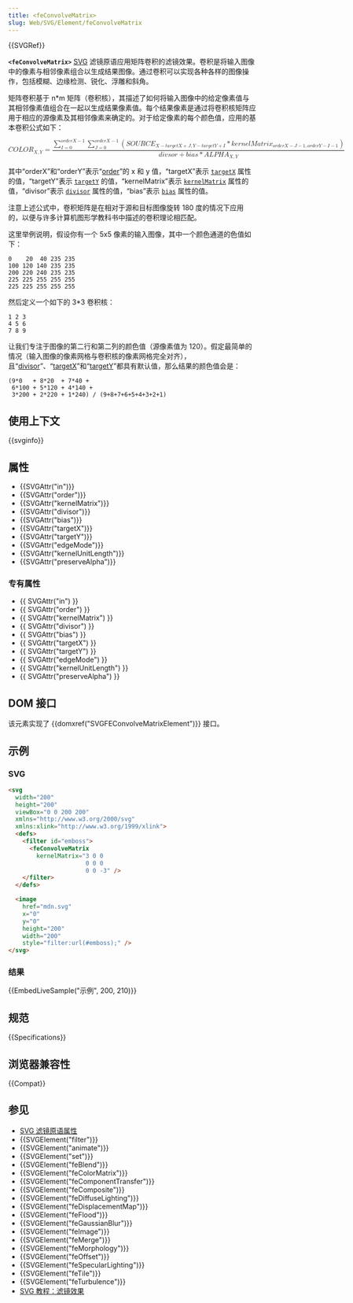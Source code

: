 ```yaml
---
title: <feConvolveMatrix>
slug: Web/SVG/Element/feConvolveMatrix
---
```


{{SVGRef}}

**`<feConvolveMatrix>`** [SVG](/zh-CN/docs/Web/SVG) 滤镜原语应用矩阵卷积的滤镜效果。卷积是将输入图像中的像素与相邻像素组合以生成结果图像。通过卷积可以实现各种各样的图像操作，包括模糊、边缘检测、锐化、浮雕和斜角。

矩阵卷积基于 n\*m 矩阵（卷积核），其描述了如何将输入图像中的给定像素值与其相邻像素值组合在一起以生成结果像素值。每个结果像素是通过将卷积核矩阵应用于相应的源像素及其相邻像素来确定的。对于给定像素的每个颜色值，应用的基本卷积公式如下：

<math display="block">
  <mrow><mi>C</mi><mi>O</mi><mi>L</mi><mi>O</mi><msub><mi>R</mi><mrow><mi>X</mi><mo separator="true">,</mo><mi>Y</mi></mrow></msub><mo>=</mo><mfrac><mrow><msubsup><mo movablelimits="false">∑</mo><mrow><mi>I</mi><mo>=</mo><mn>0</mn></mrow><mrow><mi>o</mi><mi>r</mi><mi>d</mi><mi>e</mi><mi>r</mi><mi>X</mi><mo>−</mo><mn>1</mn></mrow></msubsup><msubsup><mo movablelimits="false">∑</mo><mrow><mi>J</mi><mo>=</mo><mn>0</mn></mrow><mrow><mi>o</mi><mi>r</mi><mi>d</mi><mi>e</mi><mi>r</mi><mi>X</mi><mo>−</mo><mn>1</mn></mrow></msubsup><mrow><mo fence="true" form="prefix">(</mo><mi>S</mi><mi>O</mi><mi>U</mi><mi>R</mi><mi>C</mi><msub><mi>E</mi><mrow><mi>X</mi><mo>−</mo><mi>t</mi><mi>a</mi><mi>r</mi><mi>g</mi><mi>e</mi><mi>t</mi><mi>X</mi><mo>+</mo><mi>J</mi><mo separator="true">,</mo><mi>Y</mi><mo>−</mo><mi>t</mi><mi>a</mi><mi>r</mi><mi>g</mi><mi>e</mi><mi>t</mi><mi>Y</mi><mo>+</mo><mi>I</mi></mrow></msub><mo>*</mo><mi>k</mi><mi>e</mi><mi>r</mi><mi>n</mi><mi>e</mi><mi>l</mi><mi>M</mi><mi>a</mi><mi>t</mi><mi>r</mi><mi>i</mi><msub><mi>x</mi><mrow><mi>o</mi><mi>r</mi><mi>d</mi><mi>e</mi><mi>r</mi><mi>X</mi><mo>−</mo><mi>J</mi><mo>−</mo><mn>1</mn><mo separator="true">,</mo><mi>o</mi><mi>r</mi><mi>d</mi><mi>e</mi><mi>r</mi><mi>Y</mi><mo>−</mo><mi>I</mi><mo>−</mo><mn>1</mn></mrow></msub><mo fence="true" form="postfix">)</mo></mrow></mrow><mrow><mi>d</mi><mi>i</mi><mi>v</mi><mi>s</mi><mi>o</mi><mi>r</mi><mo>+</mo><mi>b</mi><mi>i</mi><mi>a</mi><mi>s</mi><mo>*</mo><mi>A</mi><mi>L</mi><mi>P</mi><mi>H</mi><msub><mi>A</mi><mrow><mi>X</mi><mo separator="true">,</mo><mi>Y</mi></mrow></msub></mrow></mfrac></mrow>
</math>

其中“orderX”和“orderY”表示“[order](https://www.w3.org/TR/SVG11/filters.html#feConvolveMatrixElementOrderAttribute)”的 x 和 y 值，“targetX”表示 [`targetX`](https://www.w3.org/TR/SVG11/filters.html#feConvolveMatrixElementTargetXAttribute) 属性的值，“targetY”表示 [`targetY`](https://www.w3.org/TR/SVG11/filters.html#feConvolveMatrixElementTargetYAttribute) 的值，“kernelMatrix”表示 [`kernelMatrix`](https://www.w3.org/TR/SVG11/filters.html#feConvolveMatrixElementKernelMatrixAttribute) 属性的值，“divisor”表示 [`divisor`](https://www.w3.org/TR/SVG11/filters.html#feConvolveMatrixElementDivisorAttribute) 属性的值，“bias”表示 [`bias`](https://www.w3.org/TR/SVG11/filters.html#feConvolveMatrixElementBiasAttribute) 属性的值。

注意上述公式中，卷积矩阵是在相对于源和目标图像旋转 180 度的情况下应用的，以便与许多计算机图形学教科书中描述的卷积理论相匹配。

这里举例说明，假设你有一个 5x5 像素的输入图像，其中一个颜色通道的色值如下：

```plain
0    20  40 235 235
100 120 140 235 235
200 220 240 235 235
225 225 255 255 255
225 225 255 255 255
```

然后定义一个如下的 3\*3 卷积核：

```plain
1 2 3
4 5 6
7 8 9
```

让我们专注于图像的第二行和第二列的颜色值（源像素值为 120）。假定最简单的情况（输入图像的像素网格与卷积核的像素网格完全对齐），且“[divisor](https://www.w3.org/TR/SVG11/filters.html#feConvolveMatrixElementDivisorAttribute)”、“[targetX](https://www.w3.org/TR/SVG11/filters.html#feConvolveMatrixElementTargetXAttribute)”和“[targetY](https://www.w3.org/TR/SVG11/filters.html#feConvolveMatrixElementTargetYAttribute)”都具有默认值，那么结果的颜色值会是：

```plain
(9*0   + 8*20  + 7*40 +
 6*100 + 5*120 + 4*140 +
 3*200 + 2*220 + 1*240) / (9+8+7+6+5+4+3+2+1)
```

## 使用上下文

{{svginfo}}

## 属性

- {{SVGAttr("in")}}
- {{SVGAttr("order")}}
- {{SVGAttr("kernelMatrix")}}
- {{SVGAttr("divisor")}}
- {{SVGAttr("bias")}}
- {{SVGAttr("targetX")}}
- {{SVGAttr("targetY")}}
- {{SVGAttr("edgeMode")}}
- {{SVGAttr("kernelUnitLength")}}
- {{SVGAttr("preserveAlpha")}}

### 专有属性

- {{ SVGAttr("in") }}
- {{ SVGAttr("order") }}
- {{ SVGAttr("kernelMatrix") }}
- {{ SVGAttr("divisor") }}
- {{ SVGAttr("bias") }}
- {{ SVGAttr("targetX") }}
- {{ SVGAttr("targetY") }}
- {{ SVGAttr("edgeMode") }}
- {{ SVGAttr("kernelUnitLength") }}
- {{ SVGAttr("preserveAlpha") }}

## DOM 接口

该元素实现了 {{domxref("SVGFEConvolveMatrixElement")}} 接口。

## 示例

### SVG

```html
<svg
  width="200"
  height="200"
  viewBox="0 0 200 200"
  xmlns="http://www.w3.org/2000/svg"
  xmlns:xlink="http://www.w3.org/1999/xlink">
  <defs>
    <filter id="emboss">
      <feConvolveMatrix
        kernelMatrix="3 0 0
                      0 0 0
                      0 0 -3" />
    </filter>
  </defs>

  <image
    href="mdn.svg"
    x="0"
    y="0"
    height="200"
    width="200"
    style="filter:url(#emboss);" />
</svg>
```

### 结果

{{EmbedLiveSample("示例", 200, 210)}}

## 规范

{{Specifications}}

## 浏览器兼容性

{{Compat}}

## 参见

- [SVG 滤镜原语属性](/zh-CN/docs/Web/SVG/Attribute#滤镜原语属性)
- {{SVGElement("filter")}}
- {{SVGElement("animate")}}
- {{SVGElement("set")}}
- {{SVGElement("feBlend")}}
- {{SVGElement("feColorMatrix")}}
- {{SVGElement("feComponentTransfer")}}
- {{SVGElement("feComposite")}}
- {{SVGElement("feDiffuseLighting")}}
- {{SVGElement("feDisplacementMap")}}
- {{SVGElement("feFlood")}}
- {{SVGElement("feGaussianBlur")}}
- {{SVGElement("feImage")}}
- {{SVGElement("feMerge")}}
- {{SVGElement("feMorphology")}}
- {{SVGElement("feOffset")}}
- {{SVGElement("feSpecularLighting")}}
- {{SVGElement("feTile")}}
- {{SVGElement("feTurbulence")}}
- [SVG 教程：滤镜效果](/zh-CN/docs/Web/SVG/Tutorial/Filter_effects)
